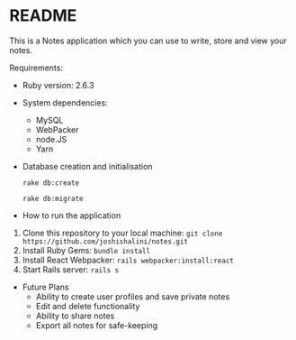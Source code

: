 # README

This is a Notes application which you can use to write, store and view your notes.

Requirements:

* Ruby version: 2.6.3	

* System dependencies:
	- MySQL
	- WebPacker
	- node.JS
	- Yarn

* Database creation and initialisation

	`rake db:create`

	`rake db:migrate`

* How to run the application

1. Clone this repository to your local machine: 
`git clone https://github.com/joshishalini/notes.git`
2. Install Ruby Gems:
`bundle install`
3. Install React Webpacker: 
`rails webpacker:install:react`
4. Start Rails server: 
`rails s`

* Future Plans
	- Ability to create user profiles and save private notes
	- Edit and delete functionality
	- Ability to share notes
	- Export all notes for safe-keeping
